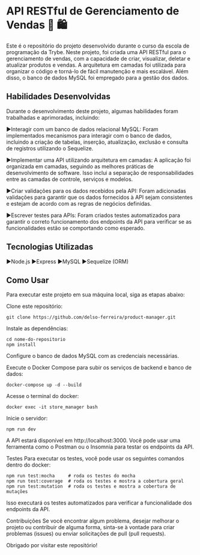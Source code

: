 <h1>API RESTful de Gerenciamento de Vendas 🏪 🛍️</h1>

Este é o repositório do projeto desenvolvido durante o curso da escola de programação da Trybe. Neste projeto, foi criada uma API RESTful para o gerenciamento de vendas, com a capacidade de criar, visualizar, deletar e atualizar produtos e vendas. A arquitetura em camadas foi utilizada para organizar o código e torná-lo de fácil manutenção e mais escalável. Além disso, o banco de dados MySQL foi empregado para a gestão dos dados.

<h2>Habilidades Desenvolvidas</h2>

Durante o desenvolvimento deste projeto, algumas habilidades foram trabalhadas e aprimoradas, incluindo:

▶️Interagir com um banco de dados relacional MySQL: Foram implementados mecanismos para interagir com o banco de dados, incluindo a criação de tabelas, inserção, atualização, exclusão e consulta de registros utilizando o Sequelize.

▶️Implementar uma API utilizando arquitetura em camadas: A aplicação foi organizada em camadas, seguindo as melhores práticas de desenvolvimento de software. Isso inclui a separação de responsabilidades entre as camadas de controle, serviços e modelos.

▶️Criar validações para os dados recebidos pela API: Foram adicionadas validações para garantir que os dados fornecidos à API sejam consistentes e estejam de acordo com as regras de negócios definidas.

▶️Escrever testes para APIs: Foram criados testes automatizados para garantir o correto funcionamento dos endpoints da API para verificar se as funcionalidades estão se comportando como esperado.

<h2>Tecnologias Utilizadas</h2>

▶️Node.js
▶️Express
▶️MySQL
▶️Sequelize (ORM) 

<h2>Como Usar</h2>

Para executar este projeto em sua máquina local, siga as etapas abaixo:

Clone este repositório:
```
git clone https://github.com/delso-ferreira/product-manager.git
```

Instale as dependências:
```
cd nome-do-repositorio
npm install
```

Configure o banco de dados MySQL com as credenciais necessárias.

Execute o Docker Compose para subir os serviços de backend e banco de dados:
``` 
docker-compose up -d --build
```

Acesse o terminal do docker:
``` 
docker exec -it store_manager bash
```

Inicie o servidor:
```
npm run dev
```

A API estará disponível em http://localhost:3000. Você pode usar uma ferramenta como o Postman ou o Insomnia para testar os endpoints da API.

Testes
Para executar os testes, você pode usar os seguintes comandos dentro do docker:
```
npm run test:mocha     # roda os testes do mocha
npm run test:coverage  # roda os testes e mostra a cobertura geral
npm run test:mutation  # roda os testes e mostra a cobertura de mutações
```
Isso executará os testes automatizados para verificar a funcionalidade dos endpoints da API.

Contribuições
Se você encontrar algum problema, desejar melhorar o projeto ou contribuir de alguma forma, sinta-se à vontade para criar problemas (issues) ou enviar solicitações de pull (pull requests).

Obrigado por visitar este repositório!
